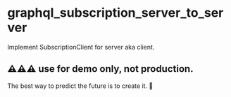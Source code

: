 # graphql_subscription_server_to_server

Implement SubscriptionClient for server aka client.

## ⚠️⚠️⚠️ use for demo only, not production.

<!-- INSPIRATIONAL_QUOTE_START -->
The best way to predict the future is to create it.
🐯
<!-- INSPIRATIONAL_QUOTE_END -->
